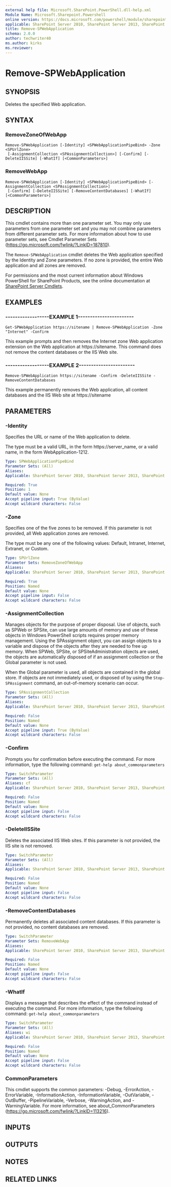 ```yaml
---
external help file: Microsoft.SharePoint.PowerShell.dll-help.xml
Module Name: Microsoft.Sharepoint.Powershell
online version: https://docs.microsoft.com/powershell/module/sharepoint-server/remove-spwebapplication
applicable: SharePoint Server 2010, SharePoint Server 2013, SharePoint Server 2016, SharePoint Server 2019
title: Remove-SPWebApplication
schema: 2.0.0
author: techwriter40
ms.author: kirks
ms.reviewer: 
---
```


# Remove-SPWebApplication

## SYNOPSIS
Deletes the specified Web application.


## SYNTAX

### RemoveZoneOfWebApp
```
Remove-SPWebApplication [-Identity] <SPWebApplicationPipeBind> -Zone <SPUrlZone>
 [-AssignmentCollection <SPAssignmentCollection>] [-Confirm] [-DeleteIISSite] [-WhatIf] [<CommonParameters>]
```

### RemoveWebApp
```
Remove-SPWebApplication [-Identity] <SPWebApplicationPipeBind> [-AssignmentCollection <SPAssignmentCollection>]
 [-Confirm] [-DeleteIISSite] [-RemoveContentDatabases] [-WhatIf] [<CommonParameters>]
```

## DESCRIPTION
This cmdlet contains more than one parameter set.
You may only use parameters from one parameter set and you may not combine parameters from different parameter sets.
For more information about how to use parameter sets, see Cmdlet Parameter Sets (https://go.microsoft.com/fwlink/?LinkID=187810).

The `Remove-SPWebApplication` cmdlet deletes the Web application specified by the Identity and Zone parameters.
If no zone is provided, the entire Web application and all zones are removed.

For permissions and the most current information about Windows PowerShell for SharePoint Products, see the online documentation at [SharePoint Server Cmdlets](https://docs.microsoft.com/powershell/sharepoint/sharepoint-server/sharepoint-server-cmdlets).


## EXAMPLES

### ------------------EXAMPLE 1-----------------------
```
Get-SPWebApplication https://sitename | Remove-SPWebApplication -Zone "Internet" -Confirm
```

This example prompts and then removes the Internet zone Web application extension on the Web application at https://sitename.
This command does not remove the content databases or the IIS Web site.


### ------------------EXAMPLE 2-----------------------
```
Remove-SPWebApplication https://sitename -Confirm -DeleteIISSite -RemoveContentDatabases
```

This example permanently removes the Web application, all content databases and the IIS Web site at https://sitename


## PARAMETERS

### -Identity
Specifies the URL or name of the Web application to delete.

The type must be a valid URL, in the form https://server_name, or a valid name, in the form WebApplication-1212.

```yaml
Type: SPWebApplicationPipeBind
Parameter Sets: (All)
Aliases: 
Applicable: SharePoint Server 2010, SharePoint Server 2013, SharePoint Server 2016, SharePoint Server 2019

Required: True
Position: 1
Default value: None
Accept pipeline input: True (ByValue)
Accept wildcard characters: False
```

### -Zone
Specifies one of the five zones to be removed.
If this parameter is not provided, all Web application zones are removed.

The type must be any one of the following values: Default, Intranet, Internet, Extranet, or Custom.

```yaml
Type: SPUrlZone
Parameter Sets: RemoveZoneOfWebApp
Aliases: 
Applicable: SharePoint Server 2010, SharePoint Server 2013, SharePoint Server 2016, SharePoint Server 2019

Required: True
Position: Named
Default value: None
Accept pipeline input: False
Accept wildcard characters: False
```

### -AssignmentCollection
Manages objects for the purpose of proper disposal.
Use of objects, such as SPWeb or SPSite, can use large amounts of memory and use of these objects in Windows PowerShell scripts requires proper memory management.
Using the SPAssignment object, you can assign objects to a variable and dispose of the objects after they are needed to free up memory.
When SPWeb, SPSite, or SPSiteAdministration objects are used, the objects are automatically disposed of if an assignment collection or the Global parameter is not used.

When the Global parameter is used, all objects are contained in the global store.
If objects are not immediately used, or disposed of by using the `Stop-SPAssignment` command, an out-of-memory scenario can occur.

```yaml
Type: SPAssignmentCollection
Parameter Sets: (All)
Aliases: 
Applicable: SharePoint Server 2010, SharePoint Server 2013, SharePoint Server 2016, SharePoint Server 2019

Required: False
Position: Named
Default value: None
Accept pipeline input: True (ByValue)
Accept wildcard characters: False
```

### -Confirm
Prompts you for confirmation before executing the command.
For more information, type the following command: `get-help about_commonparameters`

```yaml
Type: SwitchParameter
Parameter Sets: (All)
Aliases: cf
Applicable: SharePoint Server 2010, SharePoint Server 2013, SharePoint Server 2016, SharePoint Server 2019

Required: False
Position: Named
Default value: None
Accept pipeline input: False
Accept wildcard characters: False
```

### -DeleteIISSite
Deletes the associated IIS Web sites.
If this parameter is not provided, the IIS site is not removed.

```yaml
Type: SwitchParameter
Parameter Sets: (All)
Aliases: 
Applicable: SharePoint Server 2010, SharePoint Server 2013, SharePoint Server 2016, SharePoint Server 2019

Required: False
Position: Named
Default value: None
Accept pipeline input: False
Accept wildcard characters: False
```

### -RemoveContentDatabases
Permanently deletes all associated content databases.
If this parameter is not provided, no content databases are removed.

```yaml
Type: SwitchParameter
Parameter Sets: RemoveWebApp
Aliases: 
Applicable: SharePoint Server 2010, SharePoint Server 2013, SharePoint Server 2016, SharePoint Server 2019

Required: False
Position: Named
Default value: None
Accept pipeline input: False
Accept wildcard characters: False
```

### -WhatIf
Displays a message that describes the effect of the command instead of executing the command.
For more information, type the following command: `get-help about_commonparameters`

```yaml
Type: SwitchParameter
Parameter Sets: (All)
Aliases: wi
Applicable: SharePoint Server 2010, SharePoint Server 2013, SharePoint Server 2016, SharePoint Server 2019

Required: False
Position: Named
Default value: None
Accept pipeline input: False
Accept wildcard characters: False
```

### CommonParameters
This cmdlet supports the common parameters: -Debug, -ErrorAction, -ErrorVariable, -InformationAction, -InformationVariable, -OutVariable, -OutBuffer, -PipelineVariable, -Verbose, -WarningAction, and -WarningVariable. For more information, see about_CommonParameters (https://go.microsoft.com/fwlink/?LinkID=113216).

## INPUTS

## OUTPUTS

## NOTES

## RELATED LINKS
